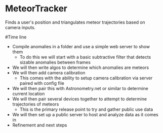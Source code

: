 # MeteorTracker
Finds a user's position and triangulates meteor trajectories based on camera inputs.

#Time line
- Compile anomalies in a folder and use a simple web server to show them
	- To do this we will start with a basic subtractive filter that detects sizable anomalies between frames
- We will then write algos to determine which anomalies are meteors
- We will then add camera calibration
	- This comes with the ability to setup camera calibration via server paired with config file
- We will then pair this with Astronometry.net or similar to determine current location 
- We will then pair several devices together to attempt to determine trajectories of meteors
	- This is the primary release point to try and gather public use data
- We will then set up a public server to host and analyze data as it comes in
- Refinement and next steps